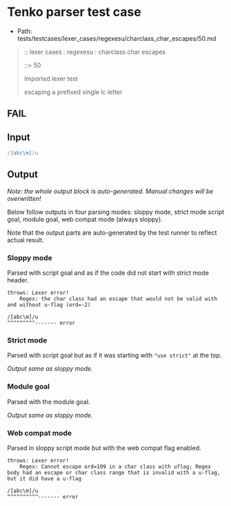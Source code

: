 # Tenko parser test case

- Path: tests/testcases/lexer_cases/regexesu/charclass_char_escapes/50.md

> :: lexer cases : regexesu : charclass char escapes
>
> ::> 50
>
> Imported lexer test
>
> escaping a prefixed single lc letter

## FAIL

## Input

`````js
/[abc\m]/u
`````

## Output

_Note: the whole output block is auto-generated. Manual changes will be overwritten!_

Below follow outputs in four parsing modes: sloppy mode, strict mode script goal, module goal, web compat mode (always sloppy).

Note that the output parts are auto-generated by the test runner to reflect actual result.

### Sloppy mode

Parsed with script goal and as if the code did not start with strict mode header.

`````
throws: Lexer error!
    Regex: the char class had an escape that would not be valid with and without u-flag (ord=-2)

/[abc\m]/u
^^^^^^^^^------- error
`````

### Strict mode

Parsed with script goal but as if it was starting with `"use strict"` at the top.

_Output same as sloppy mode._

### Module goal

Parsed with the module goal.

_Output same as sloppy mode._

### Web compat mode

Parsed in sloppy script mode but with the web compat flag enabled.

`````
throws: Lexer error!
    Regex: Cannot escape ord=109 in a char class with uflag; Regex body had an escape or char class range that is invalid with a u-flag, but it did have a u-flag

/[abc\m]/u
^^^^^^^^^^------- error
`````

